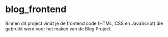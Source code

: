 # blog_frontend
Binnen dit project vindt je de frontend code (HTML, CSS en JavaScript) die gebruikt werd voor het maken van de Blog Project.
